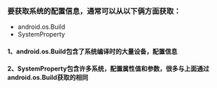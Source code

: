 ### 要获取系统的配置信息，通常可以从以下俩方面获取：
 * android.os.Build
 * SystemProperty
#### 1、android.os.Build包含了系统编译时的大量设备，配置信息
#### 2、SystemProperty包含许多系统，配置属性值和参数，很多与上面通过android.os.Build获取的相同
